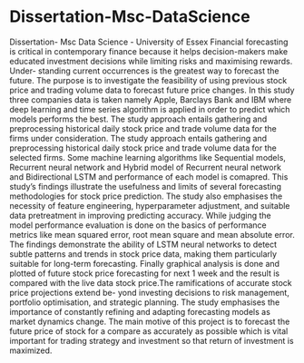 # Dissertation-Msc-DataScience
Dissertation- Msc Data Science - University of Essex 
Financial forecasting is critical in contemporary finance because it helps decision-makers make educated investment decisions while limiting risks and maximising rewards. Under-
standing current occurrences is the greatest way to forecast the future. The purpose is to investigate the feasibility of using previous stock price and trading volume data to forecast
future price changes. In this study three companies data is taken namely Apple, Barclays Bank and IBM where deep learning and time series algorithm is applied in order to predict
which models performs the best. The study approach entails gathering and preprocessing historical daily stock price and trade volume data for the firms under consideration.
The study approach entails gathering and preprocessing historical daily stock price and trade volume data for the selected firms. Some machine learning algorithms like Sequential models,
Recurrent neural network and Hybrid model of Recurrent neural network and Bidirectional LSTM and performance of each model is comapred. This study’s findings illustrate the
usefulness and limits of several forecasting methodologies for stock price prediction. The study also emphasises the necessity of feature engineering, hyperparameter adjustment, and
suitable data pretreatment in improving predicting accuracy.
While judging the model performance evaluation is done on the basics of performance metrics like mean squared error, root mean square and mean absolute error. The findings demonstrate
the ability of LSTM neural networks to detect subtle patterns and trends in stock price data, making them particularly suitable for long-term forecasting. Finally graphical analysis is
done and plotted of future stock price forecasting for next 1 week and the result is compared with the live data stock price.The ramifications of accurate stock price projections extend be-
yond investing decisions to risk management, portfolio optimisation, and strategic planning. The study emphasises the importance of constantly refining and adapting forecasting models
as market dynamics change. The main motive of this project is to forecast the future price of stock for a compare as accurately as possible which is vital important for trading strategy
and investment so that return of investment is maximized.
